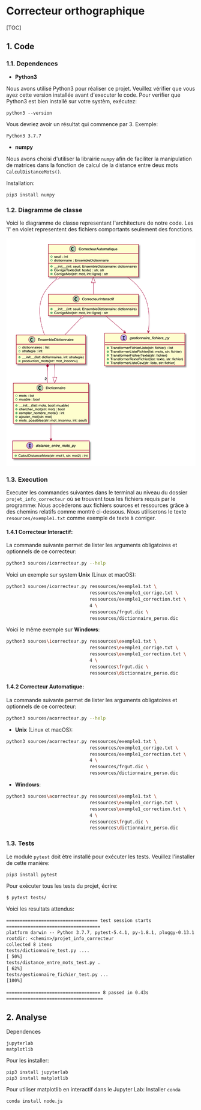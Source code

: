 # Correcteur orthographique

[TOC]

## 1. Code

### 1.1. Dependences

* **Python3**

Nous avons utilisé Python3 pour réaliser ce projet. Veuillez vérifier que vous ayez cette version installée avant d'executer le code. Pour verifier que Python3 est bien installé sur votre systèm, exécutez:

```
python3 --version
```

Vous devriez avoir un résultat qui commence par 3. Exemple:

```
Python3 3.7.7
```

* **numpy**

Nous avons choisi d'utiliser la librairie `numpy` afin de faciliter la manipulation de matrices dans la fonction de calcul de la distance entre deux mots `CalculDistanceMots()`.

Installation:

```
pip3 install numpy
```


### 1.2. Diagramme de classe

Voici le diagramme de classe representant l'architecture de notre code. Les '_I_' en violet representent des fichiers comportants seulement des fonctions.

![diagramme-classe](diagramme-classe.png)

### 1.3. Execution

Executer les commandes suivantes dans le terminal au niveau du dossier `projet_info_correcteur` où se trouvent tous les fichiers requis par le programme:
Nous accèderons aux fichiers sources et ressources grâce à des chemins relatifs comme montré ci-dessous.
Nous utiliserons le texte `resources/exemple1.txt` comme exemple de texte à corriger.

#### 1.4.1 Correcteur Interactif:

La commande suivante permet de lister les arguments obligatoires et optionnels de ce correcteur:

```sh
python3 sources/icorrecteur.py --help
```

Voici un exemple sur system **Unix** (Linux et macOS):

```sh
python3 sources/icorrecteur.py ressources/exemple1.txt \
                               ressources/exemple1_corrige.txt \
                               ressources/exemple1_correction.txt \
                               4 \
                               ressources/frgut.dic \
                               ressources/dictionnaire_perso.dic
```

Voici le même exemple sur **Windows**:

```sh
python3 sources\icorrecteur.py ressources\exemple1.txt \
                               ressources\exemple1_corrige.txt \
                               ressources\exemple1_correction.txt \
                               4 \
                               ressources\frgut.dic \
                               ressources\dictionnaire_perso.dic
```

#### 1.4.2 Correcteur Automatique:

La commande suivante permet de lister les arguments obligatoires et optionnels de ce correcteur:

```sh
python3 sources/acorrecteur.py --help
```

* **Unix** (Linux et macOS):

```sh
python3 sources/acorrecteur.py ressources/exemple1.txt \
                               ressources/exemple1_corrige.txt \
                               ressources/exemple1_correction.txt \
                               4 \
                               ressources/frgut.dic \
                               ressources/dictionnaire_perso.dic
```

* **Windows**:

```sh
python3 sources\acorrecteur.py ressources\exemple1.txt \
                               ressources\exemple1_corrige.txt \
                               ressources\exemple1_correction.txt \
                               4 \
                               ressources\frgut.dic \
                               ressources\dictionnaire_perso.dic
```



### 1.3. Tests

Le module `pytest` doit être installé pour exécuter les tests. Veuillez l'installer de cette manière:
```
pip3 install pytest
```

Pour exécuter tous les tests du projet, écrire:

```bash
$ pytest tests/
```

Voici les resultats attendus:

```
================================== test session starts ===================================
platform darwin -- Python 3.7.7, pytest-5.4.1, py-1.8.1, pluggy-0.13.1
rootdir: <chemin>/projet_info_correcteur
collected 8 items
tests/dictionnaire_test.py ....                                                    [ 50%]
tests/distance_entre_mots_test.py .                                                [ 62%]
tests/gestionnaire_fichier_test.py ...                                             [100%]

=================================== 8 passed in 0.43s ====================================
```

## 2. Analyse

Dependences

```
jupyterlab
matplotlib
```

Pour les installer:

```
pip3 install jupyterlab
pip3 install matplotlib
```


Pour utiliser matplotlib en interactif dans le Jupyter Lab:
Installer `conda`
```
conda install node.js
```